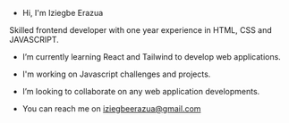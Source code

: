 - Hi, I'm Iziegbe Erazua

Skilled frontend developer with one year experience in HTML, CSS and JAVASCRIPT.

-  I’m currently learning React and Tailwind to develop web applications.
-  I'm working on Javascript challenges and projects.
-  I’m looking to collaborate on any web application developments.

-  You can reach me on
  iziegbeerazua@gmail.com

<!---
ziloncodes/ziloncodes is a ✨ special ✨ repository because its `README.md` (this file) appears on your GitHub profile.
You can click the Preview link to take a look at your changes.
--->
